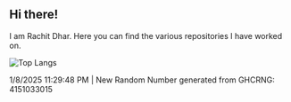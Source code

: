 ## Hi there!

I am Rachit Dhar. Here you can find the various repositories I have worked on.

<!-- [![GitHub Stats](https://github-readme-stats.vercel.app/api?username=rachitdhar&theme=algolia&show_icons=true)](https://github.com/rachitdhar) -->

 ![Top Langs](https://github-readme-stats.vercel.app/api/top-langs/?username=rachitdhar&hide=css,scss,html,jupyter%20notebook,Visual%20Basic%20.NET&theme=algolia)


1/8/2025 11:29:48 PM | New Random Number generated from GHCRNG: 4151033015
